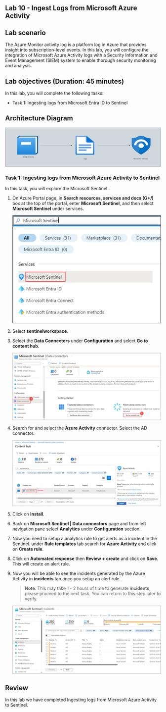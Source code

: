 ## Lab 10 - Ingest Logs from Microsoft Azure Activity

## Lab scenario

The Azure Monitor activity log is a platform log in Azure that provides insight into subscription-level events. In this lab, you will configure the integration of Microsoft Azure Activity logs with a Security Information and Event Management (SIEM) system to enable thorough security monitoring and analysis.

## Lab objectives (Duration: 45 minutes)
In this lab, you will complete the following tasks:
- Task 1: Ingesting logs from Microsoft Entra ID to Sentinel

## Architecture Diagram

   ![](../media/Lab-10%20arch.JPG)

### Task 1: Ingesting logs from Microsoft Azure Activity to Sentinel 

In this task, you will explore the Microsoft Sentinel .

1. On Azure Portal page, in **Search resources, services and docs (G+/)** box at the top of the portal, enter **Microsoft Sentinel**, and then select **Microsoft Sentinel** under services.

     ![Picture 1](../media/image_7.png)

1. Select **sentinelworkspace**.

1. Select the **Data Connectors** under **Configuration** and select **Go to content hub**.

    ![Picture 1](../media/image_34.png)

1. Search for and select the **Azure Activity** connector. Select the AD connector.

   ![Picture 1](../media/image_32.png)

1. Click on **Install**.

1. Back on **Microsoft Sentinel | Data connectors** page and from left navigation pane select **Analytics** under **Configuration** section.

1. Now you need to setup a analytics rule to get alerts as a incident in the Sentinel. under **Rule templates** tab search for **Azure Activity** and click on **Create rule**.
   
1. Click on **Automated response** then **Review + create** and click on **Save**. This will create an alert rule.
   
1. Now you will be able to see the incidents generated by the Azure Activity in **incidents** tab once you setup an alert rule.
   >**Note**: This may take 1 - 2 hours of time to generate **incidents**, please proceed to the next task. You can return to this step later to verify.  

   ![Picture 1](../media/image_54.png) 

## Review
In this lab we have completed Ingesting logs from Microsoft Azure Activity to Sentinel.
